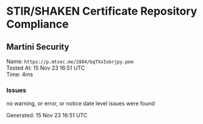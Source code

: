 # STIR/SHAKEN Certificate Repository Compliance

## Martini Security

Name: `https://p.mtsec.me/2884/bqTXxIobrjpy.pem`\
Tested At: 15 Nov 23 16:51 UTC\
Time: 4ms

### Issues

no warning, or error, or notice date level issues were found

Generated: 15 Nov 23 16:51 UTC